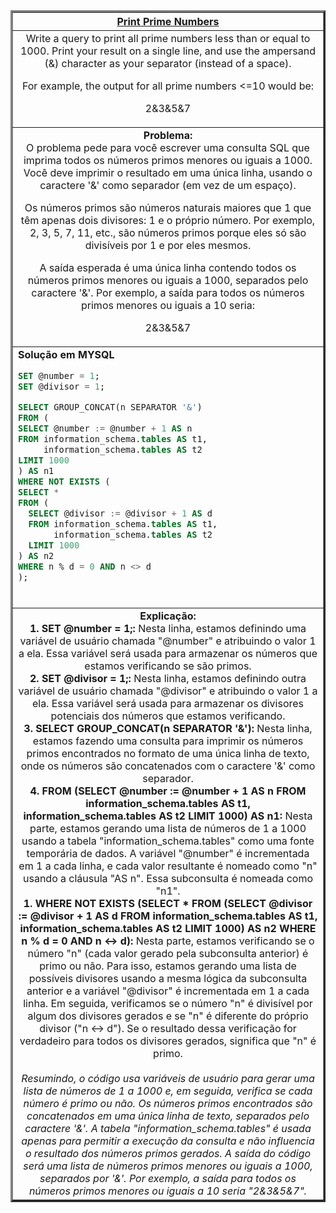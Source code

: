  <table width="100%" border="3" cellspacing="0" cellpadding="8">
    <tr>
      <th colspan="2"><a href="https://www.hackerrank.com/challenges/print-prime-numbers/">Print Prime Numbers</a></th>
    </tr>
    
  <tr>
      <td colspan="2" align="center">Write a query to print all prime numbers less than or equal to 1000. Print your result on a single line, and use the ampersand (&) character as your separator (instead of a space).

For example, the output for all prime numbers <=10 would be:

2&3&5&7
<br>
    </td>
    </tr>
    
  <tr>
      <td colspan="2"  align="center"><b>Problema:</b><br>O problema pede para você escrever uma consulta SQL que imprima todos os números primos menores ou iguais a 1000. Você deve imprimir o resultado em uma única linha, usando o caractere '&' como separador (em vez de um espaço).

Os números primos são números naturais maiores que 1 que têm apenas dois divisores: 1 e o próprio número. Por exemplo, 2, 3, 5, 7, 11, etc., são números primos porque eles só são divisíveis por 1 e por eles mesmos.

A saída esperada é uma única linha contendo todos os números primos menores ou iguais a 1000, separados pelo caractere '&'. Por exemplo, a saída para todos os números primos menores ou iguais a 10 seria:

2&3&5&7</td>
  </tr>
    
  <tr>
      <td colspan="2"  align="left">
        <b>Solução em MYSQL</b><br>
        
  ```sql
SET @number = 1;
SET @divisor = 1;

SELECT GROUP_CONCAT(n SEPARATOR '&')
FROM (
  SELECT @number := @number + 1 AS n
  FROM information_schema.tables AS t1,
       information_schema.tables AS t2
  LIMIT 1000
) AS n1
WHERE NOT EXISTS (
  SELECT *
  FROM (
    SELECT @divisor := @divisor + 1 AS d
    FROM information_schema.tables AS t1,
         information_schema.tables AS t2
    LIMIT 1000
  ) AS n2
  WHERE n % d = 0 AND n <> d
);
  ```
  <br>
    </td>
  </tr>
    
  <tr>
    <td colspan="2"  align="center">
    <b>Explicação:</b><br>
    <b>1. SET @number = 1;:</b> Nesta linha, estamos definindo uma variável de usuário chamada "@number" e atribuindo o valor 1 a ela. Essa variável será usada para armazenar os números que estamos verificando se são primos.<br>
    <b>2. SET @divisor = 1;:</b> Nesta linha, estamos definindo outra variável de usuário chamada "@divisor" e atribuindo o valor 1 a ela. Essa variável será usada para armazenar os divisores potenciais dos números que estamos verificando.<br>
    <b>3. SELECT GROUP_CONCAT(n SEPARATOR '&'):</b> Nesta linha, estamos fazendo uma consulta para imprimir os números primos encontrados no formato de uma única linha de texto, onde os números são concatenados com o caractere '&' como separador.<br>
    <b>4. FROM (SELECT @number := @number + 1 AS n FROM information_schema.tables AS t1, information_schema.tables AS t2 LIMIT 1000) AS n1:</b> Nesta parte, estamos gerando uma lista de números de 1 a 1000 usando a tabela "information_schema.tables" como uma fonte temporária de dados. A variável "@number" é incrementada em 1 a cada linha, e cada valor resultante é nomeado como "n" usando a cláusula "AS n". Essa subconsulta é nomeada como "n1".<br>
    <b>1. WHERE NOT EXISTS (SELECT * FROM (SELECT @divisor := @divisor + 1 AS d FROM information_schema.tables AS t1, information_schema.tables AS t2 LIMIT 1000) AS n2 WHERE n % d = 0 AND n <-> d):</b> Nesta parte, estamos verificando se o número "n" (cada valor gerado pela subconsulta anterior) é primo ou não. Para isso, estamos gerando uma lista de possíveis divisores usando a mesma lógica da subconsulta anterior e a variável "@divisor" é incrementada em 1 a cada linha. Em seguida, verificamos se o número "n" é divisível por algum dos divisores gerados e se "n" é diferente do próprio divisor ("n <-> d"). Se o resultado dessa verificação for verdadeiro para todos os divisores gerados, significa que "n" é primo.<br>
    <br>
    <i>Resumindo, o código usa variáveis de usuário para gerar uma lista de números de 1 a 1000 e, em seguida, verifica se cada número é primo ou não. Os números primos encontrados são concatenados em uma única linha de texto, separados pelo caractere '&'. A tabela "information_schema.tables" é usada apenas para permitir a execução da consulta e não influencia o resultado dos números primos gerados. A saída do código será uma lista de números primos menores ou iguais a 1000, separados por '&'. Por exemplo, a saída para todos os números primos menores ou iguais a 10 seria "2&3&5&7".</i>
    </td>
  </tr>
    
  </table>
